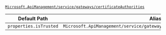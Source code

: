 [`Microsoft.ApiManagement/service/gateways/certificateAuthorities`](https://docs.microsoft.com/en-us/azure/templates/microsoft.apimanagement/service/gateways/certificateauthorities)

| Default Path | Alias |
|---|---|
| `properties.isTrusted` | `Microsoft.ApiManagement/service/gateways/certificateAuthorities/isTrusted` |

